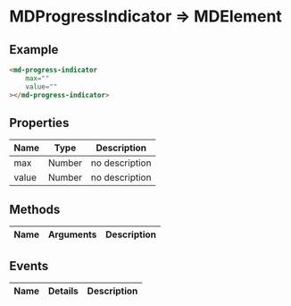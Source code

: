 # MDProgressIndicator => MDElement

## Example
```html
<md-progress-indicator
    max=""
    value=""
></md-progress-indicator>
```

## Properties
Name | Type | Description
--- | --- | ---
max | Number | no description
value | Number | no description

## Methods
Name | Arguments | Description
--- | --- | ---

## Events
Name | Details | Description
--- | --- | ---

